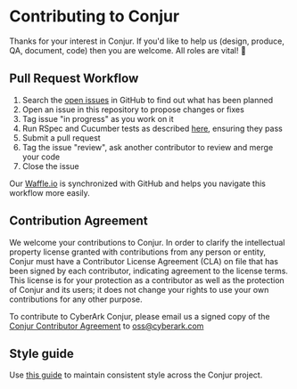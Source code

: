 # Contributing to Conjur

Thanks for your interest in Conjur. If you'd like to help us (design, produce, QA, document, code) then you are welcome. All roles are vital! :pray:

## Pull Request Workflow

1. Search the [open issues][waffle] in GitHub to find out what has been planned
2. Open an issue in this repository to propose changes or fixes
3. Tag issue "in progress" as you work on it
4. Run RSpec and Cucumber tests as described [here][tests], ensuring they pass
5. Submit a pull request
6. Tag the issue "review", ask another contributor to review and merge your code
7. Close the issue

Our [Waffle.io][waffle] is synchronized with GitHub and helps you navigate this workflow more easily.

## Contribution Agreement

We welcome your contributions to Conjur. In order to clarify the intellectual property license granted with contributions from any person or entity, Conjur must have a Contributor License Agreement (CLA) on file that has been signed by each contributor, indicating agreement to the license terms. This license is for your protection as a contributor as well as the protection of Conjur and its users; it does not change your rights to use your own contributions for any other purpose.

To contribute to CyberArk Conjur, please email us a signed copy of the <a href="https://www.conjur.org/documentats/CyberArk_Open_Source_Contributor_Agreement.pdf" download="conjur_contributor_agreement">Conjur Contributor Agreement</a> to <a href="oss@cyberark.com">oss@cyberark.com</a>

## Style guide

Use [this guide][style] to maintain consistent style across the Conjur project.

[style]: STYLE.md
[tests]: README.md#Testing
[waffle]: https://waffle.io/cyberark/conjur
